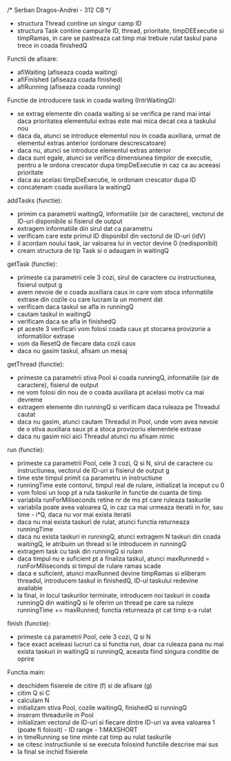 /* Serban Dragos-Andrei - 312 CB */

- structura Thread contine un singur camp ID
- structura Task contine campurile ID, thread, prioritate, timpDEExecutie si
timpRamas, in care se pastreaza cat timp mai trebuie rulat taskul pana trece in
coada finishedQ

Functii de afisare:
- afiWaiting (afiseaza coada waiting)
- afiFinished (afiseaza coada finished)
- afiRunning (afiseaza coada running)

Functie de introducere task in coada waiting (IntrWaitingQ):
- se extrag elemente din coada waiting si se verifica pe rand mai intai daca
prioritatea elementului extras este mai mica decat cea a taskului nou
- daca da, atunci se introduce elementul nou in coada auxiliara,
urmat de elementul extras anterior (ordonare descrescatoare)
- daca nu, atunci se introduce elementul extras anterior
- daca sunt egale, atunci se verifica dimensiunea timpilor de executie, pentru
a le ordona crescator dupa timpDeExecutie in caz ca au aceeasi prioritate
- daca au acelasi timpDeExecutie, le ordonam crescator dupa ID
- concatenam coada auxiliara la waitingQ

addTasks (functie):
- primim ca parametrii waitingQ, informatiile (sir de caractere),
vectorul de ID-uri disponibile si fisierul de output
- extragem informatiile din sirul dat ca parametru
- verificam care este primul ID disponibil din vectorul de ID-uri (idV)
- il acordam noului task, iar valoarea lui in vector devine 0 (nedisponibil)
- cream structura de tip Task si o adaugam in waitingQ

getTask (functie):
- primeste ca parametrii cele 3 cozi, sirul de caractere cu instructiunea,
fisierul output g
- avem nevoie de o coada auxiliara caux in care vom stoca informatiile extrase
din cozile cu care lucram la un moment dat
- verificam daca taskul se afla in runningQ
- cautam taskul in waitingQ
- verificam daca se afla in finishedQ
- pt aceste 3 verificari vom folosi coada caux pt stocarea provizorie
a informatiilor extrase
- vom da ResetQ de fiecare data cozii caux
- daca nu gasim taskul, afisam un mesaj

getThread (functie):
- primeste ca parametrii stiva Pool si coada runningQ,
informatiile (sir de caractere), fisierul de output
- ne vom folosi din nou de o coada auxiliara pt acelasi motiv ca mai devreme
- extragem elemente din runningQ si verificam daca ruleaza pe Threadul cautat
- daca nu gasim, atunci cautam Threadul in Pool, unde vom avea nevoie de
o stiva auxiliara saux pt a stoca provizoriu elementele extrase
- daca nu gasim nici aici Threadul atunci nu afisam nimic

run (functie):
- primeste ca parametrii Pool, cele 3 cozi, Q si N, sirul de caractere
cu instructiunea, vectorul de ID-uri si fisierul de output g
- time este timpul primit ca parametru in instructiune
- runningTime este contorul, timpul real de rulare, initializat la
inceput cu 0
- vom folosi un loop pt a rula taskurile in functie de cuanta de timp
- variabila runForMiliseconds retine nr de ms pt care ruleaza taskurile
- variabila poate avea valoarea Q, in caz ca mai urmeaza iteratii in for,
sau time - i*Q, daca nu vor mai exista iteratii
- daca nu mai exista taskuri de rulat, atunci functia returneaza runningTime
- daca nu exista taskuri in runningQ, atunci extragem N taskuri din coada
waitingQ, le atribuim un thread si le introducem in runningQ
- extragem task cu task din runningQ si rulam
- daca timpul nu e suficient pt a finaliza taskul, atunci
maxRunnedd = runForMiliseconds si timpul de rulare ramas scade
- daca e suficient, atunci maxRunned devine timpRamas si eliberam threadul,
introducem taskul in finishedQ, ID-ul taskului redevine available
- la final, in locul taskurilor terminate, introducem noi taskuri
in coada runningQ
din waitingQ si le oferim un thread pe care sa ruleze
runningTime += maxRunned; functia returneaza pt cat timp s-a rulat

finish (functie):
- primeste ca parametrii Pool, cele 3 cozi, Q si N
- face exact aceleasi lucruri ca si functia run,
doar ca ruleaza pana nu mai exista taskuri in waitingQ si runningQ,
aceasta fiind singura conditie de oprire

Functia main:
- deschidem fisierele de citire (f) si de afisare (g)
- citim Q si C
- calculam N
- initializam stiva Pool, cozile waitingQ, finishedQ si runningQ
- inseram threadurile in Pool
- initializam vectorul de ID-uri si fiecare dintre ID-uri va avea
valoarea 1 (poate fi folosit) - ID range - 1:MAXSHORT
- in timeRunning se tine minte cat timp au rulat taskurile
- se citesc instructiunile si se executa folosind functiile descrise mai sus
- la final se inchid fisierele
